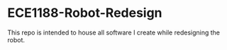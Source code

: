 # ECE1188-Robot-Redesign
This repo is intended to house all software I create while redesigning the robot.
